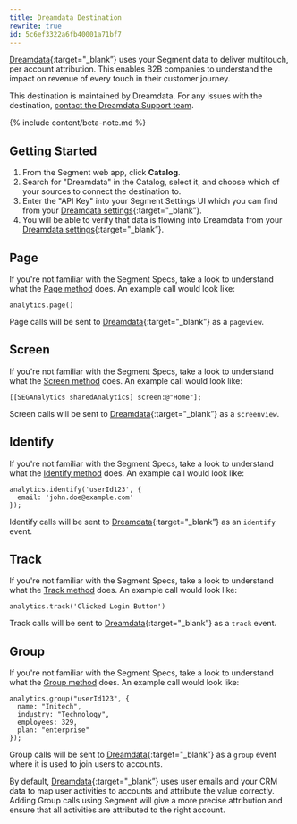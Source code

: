 ```yaml
---
title: Dreamdata Destination
rewrite: true
id: 5c6ef3322a6fb40001a71bf7
---
```

[Dreamdata](https://dreamdata.io/?utm_source=segmentio&utm_medium=docs&utm_campaign=partners){:target="_blank”} uses your Segment data to deliver multitouch, per account attribution. This enables B2B companies to understand the impact on revenue of every touch in their customer journey.

This destination is maintained by Dreamdata. For any issues with the destination, [contact the Dreamdata Support team](mailto:friends@dreamdata.io).

{% include content/beta-note.md %}

## Getting Started



1. From the Segment web app, click **Catalog**.
2. Search for "Dreamdata" in the Catalog, select it, and choose which of your sources to connect the destination to.
3. Enter the "API Key" into your Segment Settings UI which you can find from your [Dreamdata settings](https://app.dreamdata.io/settings){:target="_blank”}.
4. You will be able to verify that data is flowing into Dreamdata from your [Dreamdata settings](https://app.dreamdata.io/settings){:target="_blank”}.


## Page

If you're not familiar with the Segment Specs, take a look to understand what the [Page method](/docs/connections/spec/page/) does. An example call would look like:

```
analytics.page()
```

Page calls will be sent to [Dreamdata](https://dreamdata.io/?utm_source=segmentio&utm_medium=docs&utm_campaign=partners){:target="_blank”} as a `pageview`.


## Screen

If you're not familiar with the Segment Specs, take a look to understand what the [Screen method](/docs/connections/spec/page/) does. An example call would look like:

```
[[SEGAnalytics sharedAnalytics] screen:@"Home"];
```

Screen calls will be sent to [Dreamdata](https://dreamdata.io/?utm_source=segmentio&utm_medium=docs&utm_campaign=partners){:target="_blank”} as a `screenview`.


## Identify

If you're not familiar with the Segment Specs, take a look to understand what the [Identify method](/docs/connections/spec/identify/) does. An example call would look like:

```
analytics.identify('userId123', {
  email: 'john.doe@example.com'
});
```

Identify calls will be sent to [Dreamdata](https://dreamdata.io/?utm_source=segmentio&utm_medium=docs&utm_campaign=partners){:target="_blank”} as an `identify` event.


## Track

If you're not familiar with the Segment Specs, take a look to understand what the [Track method](/docs/connections/spec/track/) does. An example call would look like:

```
analytics.track('Clicked Login Button')
```

Track calls will be sent to [Dreamdata](https://dreamdata.io/?utm_source=segmentio&utm_medium=docs&utm_campaign=partners){:target="_blank”} as a `track` event.


## Group

If you're not familiar with the Segment Specs, take a look to understand what the [Group method](/docs/connections/spec/group/) does. An example call would look like:

```
analytics.group("userId123", {
  name: "Initech",
  industry: "Technology",
  employees: 329,
  plan: "enterprise"
});
```

Group calls will be sent to [Dreamdata](https://dreamdata.io/?utm_source=segmentio&utm_medium=docs&utm_campaign=partners){:target="_blank”} as a `group` event where it is used to join users to accounts.

By default, [Dreamdata](https://dreamdata.io/?utm_source=segmentio&utm_medium=docs&utm_campaign=partners){:target="_blank”} uses user emails and your CRM data to map user activities to accounts and attribute the value correctly. Adding Group calls using Segment will give a more precise attribution and ensure that all activities are attributed to the right account.
